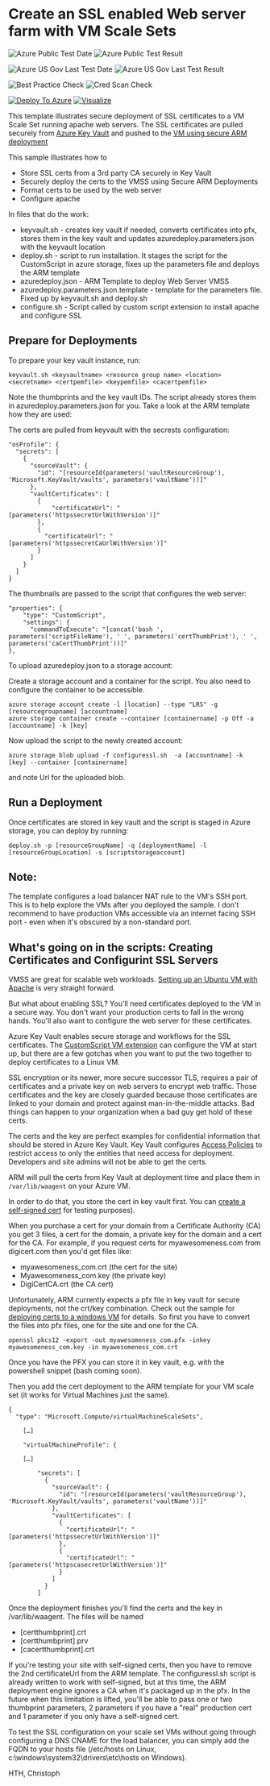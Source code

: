 # Create an SSL enabled Web server farm with VM Scale Sets

![Azure Public Test Date](https://azurequickstartsservice.blob.core.windows.net/badges/201-vmss-ubuntu-web-ssl/PublicLastTestDate.svg)
![Azure Public Test Result](https://azurequickstartsservice.blob.core.windows.net/badges/201-vmss-ubuntu-web-ssl/PublicDeployment.svg)

![Azure US Gov Last Test Date](https://azurequickstartsservice.blob.core.windows.net/badges/201-vmss-ubuntu-web-ssl/FairfaxLastTestDate.svg)
![Azure US Gov Last Test Result](https://azurequickstartsservice.blob.core.windows.net/badges/201-vmss-ubuntu-web-ssl/FairfaxDeployment.svg)

![Best Practice Check](https://azurequickstartsservice.blob.core.windows.net/badges/201-vmss-ubuntu-web-ssl/BestPracticeResult.svg)
![Cred Scan Check](https://azurequickstartsservice.blob.core.windows.net/badges/201-vmss-ubuntu-web-ssl/CredScanResult.svg)

[![Deploy To Azure](https://raw.githubusercontent.com/fathym-it/azure-quickstart-templates/master/1-CONTRIBUTION-GUIDE/images/deploytoazure.svg?sanitize=true)](https://portal.azure.com/#create/Microsoft.Template/uri/https%3A%2F%2Fraw.githubusercontent.com%2Ffathym-it%2Fazure-quickstart-templates%2Fmaster%2F201-vmss-ubuntu-web-ssl%2Fazuredeploy.json)
[![Visualize](https://raw.githubusercontent.com/fathym-it/azure-quickstart-templates/master/1-CONTRIBUTION-GUIDE/images/visualizebutton.svg?sanitize=true)](http://armviz.io/#/?load=https%3A%2F%2Fraw.githubusercontent.com%2Ffathym-it%2Fazure-quickstart-templates%2Fmaster%2F201-vmss-ubuntu-web-ssl%2Fazuredeploy.json)

This template illustrates secure deployment of SSL certificates to a VM Scale Set
running apache web servers. The SSL certificates are pulled securely from [Azure 
Key Vault](https://azure.microsoft.com/en-us/services/key-vault/) and pushed to the [VM using secure ARM deployment](https://azure.microsoft.com/en-us/documentation/articles/resource-manager-keyvault-parameter/)

This sample illustrates how to
* Store SSL certs from a 3rd party CA securely in Key Vault
* Securely deploy the certs to the VMSS using Secure ARM Deployments
* Format certs to be used by the web server
* Configure apache

In files that do the work:

* keyvault.sh - creates key vault if needed, converts certificates into pfx, stores them in the key vault and updates azuredeploy.parameters.json with the keyvault location
* deploy.sh - script to run installation. It stages the script for the CustomScript in azure storage, fixes up the parameters file and deploys the ARM template
* azuredeploy.json - ARM Template to deploy Web Server VMSS
* azuredeploy.parameters.json.template - template for the parameters file. Fixed up by keyvault.sh and deploy.sh
* configure.sh - Script called by custom script extension to install apache and configure SSL 

## Prepare for Deployments
To prepare your key vault instance, run:
```
keyvault.sh <keyvaultname> <resource group name> <location> <secretname> <certpemfile> <keypemfile> <cacertpemfile>
```
Note the thumbprints and the key vault IDs. The script already stores them in azuredeploy.parameters.json for you. Take a look at the ARM template how they are used:

The certs are pulled from keyvault with the secrests configuration:
```
"osProfile": {
  "secrets": [
    {
      "sourceVault": {
        "id": "[resourceId(parameters('vaultResourceGroup'), 'Microsoft.KeyVault/vaults', parameters('vaultName'))]"
      },
      "vaultCertificates": [
        {
	        "certificateUrl": "[parameters('httpssecretUrlWithVersion')]"
        },
        {
          "certificateUrl": "[parameters('httpssecretCaUrlWithVersion')]"
        }
      ]
    }
  ]
}
```
The thumbnails are passed to the script that configures the web server:
```
"properties": {
    "type": "CustomScript",
    "settings": {
  	  "commandToExecute": "[concat('bash ', parameters('scriptFileName'), ' ', parameters('certThumbPrint'), ' ', parameters('caCertThumbPrint'))]"
},
```

To upload azuredeploy.json to a storage account:

Create a storage account and a container for the script. You also need to configure the container to be accessible.
```
azure storage account create -l [location] --type "LRS" -g [resourcegroupname] [accountname]
azure storage container create --container [containername] -p Off -a [accountname] -k [key]
```
Now upload the script to the newly created account:
```
azure storage blob upload -f configuressl.sh  -a [accountname] -k [key] --container [containername]
```
and note Url for the uploaded blob.

## Run a Deployment
Once certificates are stored in key vault and the script is staged in Azure storage, you can deploy by running:
```
deploy.sh -p [resourceGroupName] -q [deploymentName] -l [resourceGroupLocation] -s [scriptstorageaccount]
```
## Note: 
The template configures a load balancer NAT rule to the VM's SSH port. This is to help explore the VMs after you deployed the sample. I don't recommend to have production VMs accessible via an internet facing SSH port - even when it's obscured by a non-standard port.

## What's going on in the scripts: Creating Certificates and Configurint SSL Servers
VMSS are great for scalable web workloads. [Setting up an Ubuntu VM with Apache](https://help.ubuntu.com/lts/serverguide/httpd.html) is very straight forward. 

But what about enabling SSL? You'll need certificates deployed to the VM in a secure way. You don't want your production certs to fall in the wrong hands. You'll also want to configure the web server for these certificates.

Azure Key Vault enables secure storage and workflows for the SSL certificates. The [CustomScript VM extension](https://azure.microsoft.com/en-us/documentation/articles/virtual-machines-linux-classic-lamp-script/) can configure the VM at start up, but there are a few gotchas when you want to put the two together to deploy certificates to a Linux VM.

SSL encryption or its newer, more secure successor TLS, requires a pair of certificates and a private key on web servers to encrypt web traffic. Those certificates and the key are closely guarded because those certificates are linked to your domain and protect against man-in-the-middle attacks. Bad things can happen to your organization when a bad guy get hold of these certs.

The certs and the key are perfect examples for confidential information that should be stored in Azure Key Vault. Key Vault configures [Access Policies](https://msdn.microsoft.com/en-us/library/mt603625.aspx) to restrict access to only the entities that need access for deployment. Developers and site admins will not be able to get the certs.

ARM will pull the certs from Key Vault at deployment time and place them in `/var/lib/waagent` on your Azure VM. 

In order to do that, you store the cert in key vault first. You can [create a self-signed cert](https://www.sslshopper.com/article-how-to-create-a-self-signed-certificate.html) for testing purposes).

When you purchase a cert for your domain from a Certificate Authority (CA) you get 3 files, a cert for the domain, a private key for the domain and a cert for the CA. For example, if you request certs for myawesomeness.com from digicert.com then you'd get files like:

* myawesomeness_com.crt (the cert for the site) 
* Myawesomeness_com.key (the private key)
* DigiCertCA.crt (the CA cert)

Unfortunately, ARM currently expects a pfx file in key vault for secure deployments, not the crt/key combination. Check out the sample for [deploying certs to a windows VM](https://blogs.technet.microsoft.com/kv/2015/07/14/deploy-certificates-to-vms-from-customer-managed-key-vault/) for details. So first you have to convert the files into pfx files, one for the site and one for the CA.

```
openssl pkcs12 -export -out myawesomeness_com.pfx -inkey myawesomeness_com.key -in myawesomeness_com.crt 
```
Once you have the PFX you can store it in key vault, e.g. with the powershell snippet (bash coming soon). 

Then you add the cert deployment to the ARM template for your VM scale set (it works for Virtual Machines just the same).

```
{
  "type": "Microsoft.Compute/virtualMachineScaleSets",
  
    […]

    "virtualMachineProfile": {

    […]

        "secrets": [
          {
            "sourceVault": {
              "id": "[resourceId(parameters('vaultResourceGroup'), 'Microsoft.KeyVault/vaults', parameters('vaultName'))]"
            },
            "vaultCertificates": [
              {
                "certificateUrl": "[parameters('httpssecretUrlWithVersion')]"
              },
              {
                "certificateUrl": "[parameters('httpscasecretUrlWithVersion')]"
              }
            ]
          }
        ]
```

Once the deployment finishes you'll find the certs and the key in /var/lib/waagent. The files will be named 

* [certthumbprint].crt
* [certthumbprint].prv
* [cacertthumbprint].crt

If you're testing your site with self-signed certs, then you have to remove the 2nd certificateUrl from the ARM template. The configuressl.sh script is already written to work with self-signed, but at this time, the ARM deployment engine ignores a CA  when it's packaged up in the pfx. In the future when this limitation is lifted, you'll be able to pass one or two thumbprint parameters, 2 parameters if you have a "real" production cert and 1 parameter if you only have a self-signed cert.

To test the SSL configuration on your scale set VMs without going through configuring a DNS CNAME for the load balancer, you can simply add the FQDN to your hosts file (/etc/hosts on Linux, c:\windows\system32\drivers\etc\hosts on Windows).

HTH,
Christoph



